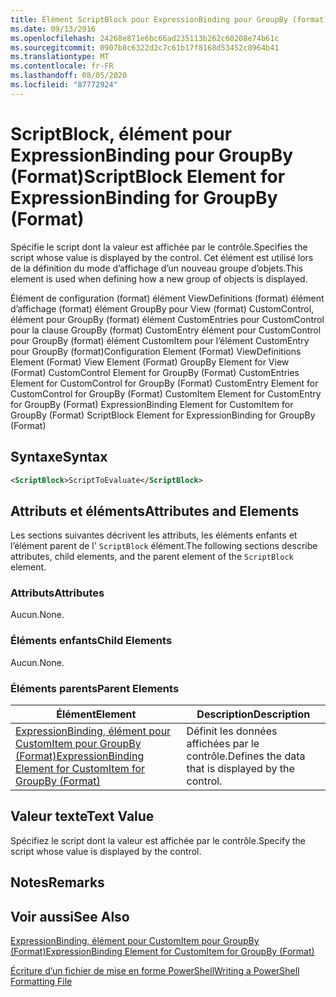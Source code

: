 ```yaml
---
title: Élément ScriptBlock pour ExpressionBinding pour GroupBy (format) | Microsoft Docs
ms.date: 09/13/2016
ms.openlocfilehash: 24268e871e6bc66ad235113b262c60208e74b61c
ms.sourcegitcommit: 0907b8c6322d2c7c61b17f8168d53452c8964b41
ms.translationtype: MT
ms.contentlocale: fr-FR
ms.lasthandoff: 08/05/2020
ms.locfileid: "87772924"
---
```

# <a name="scriptblock-element-for-expressionbinding-for-groupby-format"></a><span data-ttu-id="45a7b-102">ScriptBlock, élément pour ExpressionBinding pour GroupBy (Format)</span><span class="sxs-lookup"><span data-stu-id="45a7b-102">ScriptBlock Element for ExpressionBinding for GroupBy (Format)</span></span>

<span data-ttu-id="45a7b-103">Spécifie le script dont la valeur est affichée par le contrôle.</span><span class="sxs-lookup"><span data-stu-id="45a7b-103">Specifies the script whose value is displayed by the control.</span></span> <span data-ttu-id="45a7b-104">Cet élément est utilisé lors de la définition du mode d’affichage d’un nouveau groupe d’objets.</span><span class="sxs-lookup"><span data-stu-id="45a7b-104">This element is used when defining how a new group of objects is displayed.</span></span>

<span data-ttu-id="45a7b-105">Élément de configuration (format) élément ViewDefinitions (format) élément d’affichage (format) élément GroupBy pour View (format) CustomControl, élément pour GroupBy (format) élément CustomEntries pour CustomControl pour la clause GroupBy (format) CustomEntry élément pour CustomControl pour GroupBy (format) élément CustomItem pour l’élément CustomEntry pour GroupBy (format)</span><span class="sxs-lookup"><span data-stu-id="45a7b-105">Configuration Element (Format) ViewDefinitions Element (Format) View Element (Format) GroupBy Element for View (Format) CustomControl Element for GroupBy (Format) CustomEntries Element for CustomControl for GroupBy (Format) CustomEntry Element for CustomControl for GroupBy (Format) CustomItem Element for CustomEntry for GroupBy (Format) ExpressionBinding Element for CustomItem for GroupBy (Format) ScriptBlock Element for ExpressionBinding for GroupBy (Format)</span></span>

## <a name="syntax"></a><span data-ttu-id="45a7b-106">Syntaxe</span><span class="sxs-lookup"><span data-stu-id="45a7b-106">Syntax</span></span>

```xml
<ScriptBlock>ScriptToEvaluate</ScriptBlock>
```

## <a name="attributes-and-elements"></a><span data-ttu-id="45a7b-107">Attributs et éléments</span><span class="sxs-lookup"><span data-stu-id="45a7b-107">Attributes and Elements</span></span>

<span data-ttu-id="45a7b-108">Les sections suivantes décrivent les attributs, les éléments enfants et l’élément parent de l' `ScriptBlock` élément.</span><span class="sxs-lookup"><span data-stu-id="45a7b-108">The following sections describe attributes, child elements, and the parent element of the `ScriptBlock` element.</span></span>

### <a name="attributes"></a><span data-ttu-id="45a7b-109">Attributs</span><span class="sxs-lookup"><span data-stu-id="45a7b-109">Attributes</span></span>

<span data-ttu-id="45a7b-110">Aucun.</span><span class="sxs-lookup"><span data-stu-id="45a7b-110">None.</span></span>

### <a name="child-elements"></a><span data-ttu-id="45a7b-111">Éléments enfants</span><span class="sxs-lookup"><span data-stu-id="45a7b-111">Child Elements</span></span>

<span data-ttu-id="45a7b-112">Aucun.</span><span class="sxs-lookup"><span data-stu-id="45a7b-112">None.</span></span>

### <a name="parent-elements"></a><span data-ttu-id="45a7b-113">Éléments parents</span><span class="sxs-lookup"><span data-stu-id="45a7b-113">Parent Elements</span></span>

|<span data-ttu-id="45a7b-114">Élément</span><span class="sxs-lookup"><span data-stu-id="45a7b-114">Element</span></span>|<span data-ttu-id="45a7b-115">Description</span><span class="sxs-lookup"><span data-stu-id="45a7b-115">Description</span></span>|
|-------------|-----------------|
|[<span data-ttu-id="45a7b-116">ExpressionBinding, élément pour CustomItem pour GroupBy (Format)</span><span class="sxs-lookup"><span data-stu-id="45a7b-116">ExpressionBinding Element for CustomItem for GroupBy (Format)</span></span>](./expressionbinding-element-for-customitem-for-groupby-format.md)|<span data-ttu-id="45a7b-117">Définit les données affichées par le contrôle.</span><span class="sxs-lookup"><span data-stu-id="45a7b-117">Defines the data that is displayed by the control.</span></span>|

## <a name="text-value"></a><span data-ttu-id="45a7b-118">Valeur texte</span><span class="sxs-lookup"><span data-stu-id="45a7b-118">Text Value</span></span>

<span data-ttu-id="45a7b-119">Spécifiez le script dont la valeur est affichée par le contrôle.</span><span class="sxs-lookup"><span data-stu-id="45a7b-119">Specify the script whose value is displayed by the control.</span></span>

## <a name="remarks"></a><span data-ttu-id="45a7b-120">Notes</span><span class="sxs-lookup"><span data-stu-id="45a7b-120">Remarks</span></span>

## <a name="see-also"></a><span data-ttu-id="45a7b-121">Voir aussi</span><span class="sxs-lookup"><span data-stu-id="45a7b-121">See Also</span></span>

[<span data-ttu-id="45a7b-122">ExpressionBinding, élément pour CustomItem pour GroupBy (Format)</span><span class="sxs-lookup"><span data-stu-id="45a7b-122">ExpressionBinding Element for CustomItem for GroupBy (Format)</span></span>](./expressionbinding-element-for-customitem-for-groupby-format.md)

[<span data-ttu-id="45a7b-123">Écriture d’un fichier de mise en forme PowerShell</span><span class="sxs-lookup"><span data-stu-id="45a7b-123">Writing a PowerShell Formatting File</span></span>](./writing-a-powershell-formatting-file.md)
